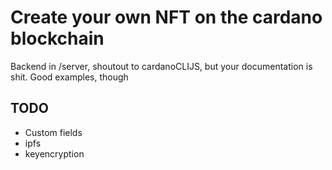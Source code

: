 # Create your own NFT on the cardano blockchain

Backend in /server, shoutout to cardanoCLIJS, but your documentation is shit. Good examples, though

## TODO

- Custom fields
- ipfs
- keyencryption
